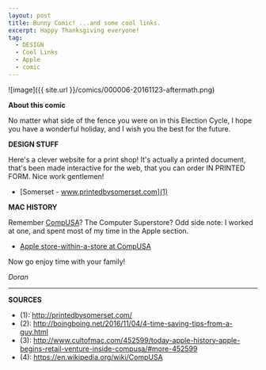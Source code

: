 ```yaml
---
layout: post
title: Bunny Comic! ...and some cool links.
excerpt: Happy Thanksgiving everyone!
tag:
  - DESIGN
  - Cool Links
  - Apple
  - comic
---
```


![image]({{ site.url }}/comics/000006-20161123-aftermath.png)

**About this comic**

No matter what side of the fence you were on in this Election Cycle, I hope you have a wonderful holiday, and I wish you the best for the future.

**DESIGN STUFF**

Here's a clever website for a print shop! It's actually a printed document, that's been made interactive for the web, that you can order IN PRINTED FORM. Nice work gentlemen!

- [Somerset - www.printedbysomerset.com](1)

**MAC HISTORY**

Remember [CompUSA](4)? The Computer Superstore? Odd side note: I worked at one, and spent most of my time in the Apple section.

- [Apple store-within-a-store at CompUSA](3)

Now go enjoy time with your family!

*Doran*

-----

**SOURCES**

- (1): http://printedbysomerset.com/
- (2): http://boingboing.net/2016/11/04/4-time-saving-tips-from-a-guy.html
- (3): http://www.cultofmac.com/452599/today-apple-history-apple-begins-retail-venture-inside-compusa/#more-452599
- (4): https://en.wikipedia.org/wiki/CompUSA
